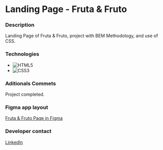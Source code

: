 # Landing Page - Fruta & Fruto

### Description

Landing Page of Fruta & Fruto, project with BEM Methodology, and use of CSS.

### Technologies

- ![HTML5](https://img.shields.io/badge/html5-%23E34F26.svg?style=for-the-badge&logo=html5&logoColor=white)
- ![CSS3](https://img.shields.io/badge/css3-%231572B6.svg?style=for-the-badge&logo=css3&logoColor=white)

### Aditionals Commets

Project completed.

### Figma app layout

[Fruta & Fruto Page in Figma](https://www.figma.com/file/ilRsZfnAxnrU2Ch1EmCTma/WebPage---Fruta-%26-Fruto?t=hiN9BK48rrR8l8Oj-1)

### Developer contact

[LinkedIn](https://www.linkedin.com/in/kevinmadrid-dev/)

